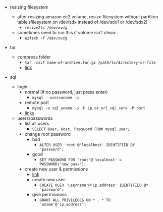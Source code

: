 

- resizing filesystem
  - after resizing amazon ec2 volume, resize filesystem without parititon table (filesystem on /dev/sdx instead of /dev/sdx1 or /dev/sdx2)
    - `resize2fs /dev/xvdg`
  - sometimes need to run this if volume isn't clean:
    - `e2fsck -f /dev/xvdg`
    

- tar
  - compress folder
    - `tar -czvf name-of-archive.tar.gz /path/to/directory-or-file`
    - [link](https://www.howtogeek.com/248780/how-to-compress-and-extract-files-using-the-tar-command-on-linux/)

- sql
  - login
    - normal (if no password, just press enter)
      - `mysql --user=uname -p`
    - remote port
      - `mysql -u sql_uname -p -h ip_or_url_sql_serv -P port`
    - [links](https://support.rackspace.com/how-to/mysql-connect-to-your-database-remotely/) 
  - users/passwords
    - list all users
      - `SELECT User, Host, Password FROM mysql.user;`
    - change root password
      - bad
        - `ALTER USER 'root'@'localhost' IDENTIFIED BY 'password';`
      - good
        - `SET PASSWORD FOR 'root'@'localhost' = PASSWORD('new_pass');`
    - create new user & permissions
      - [link](https://www.digitalocean.com/community/tutorials/how-to-create-a-new-user-and-grant-permissions-in-mysql)
      - create new user
        - `CREATE USER 'username'@'ip.address' IDENTIFIED BY 'password';`
      - give permissions
        - `GRANT ALL PRIVILEGES ON * . * TO 'uname'@'ip.address';`
